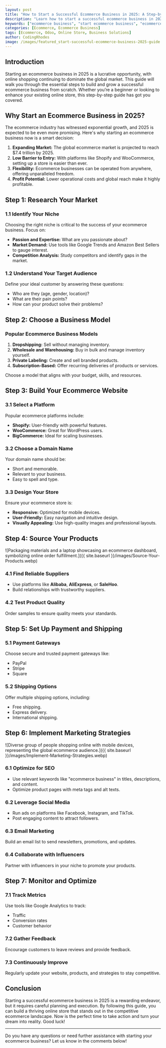 ```yaml
---
layout: post
title: "How to Start a Successful Ecommerce Business in 2025: A Step-by-Step Guide"
description: "Learn how to start a successful ecommerce business in 2025 with this comprehensive, easy-to-follow guide."
keywords: ["ecommerce business", "start ecommerce business", "ecommerce 2025"]
categories: [Ecommerce, Ecommerce Business]
tags: [Ecommerce, Odoo, Online Store, Business Solutions]
author: CodingRhodes
image: /images/featured_start-successful-ecommerce-business-2025-guide.webp
---
```


## Introduction
Starting an ecommerce business in 2025 is a lucrative opportunity, with online shopping continuing to dominate the global market. This guide will walk you through the essential steps to build and grow a successful ecommerce business from scratch. Whether you’re a beginner or looking to enhance your existing online store, this step-by-step guide has got you covered.

## Why Start an Ecommerce Business in 2025?
The ecommerce industry has witnessed exponential growth, and 2025 is expected to be even more promising. Here's why starting an ecommerce business now is a smart decision:

1. **Expanding Market:** The global ecommerce market is projected to reach $7.4 trillion by 2025.
2. **Low Barrier to Entry:** With platforms like Shopify and WooCommerce, setting up a store is easier than ever.
3. **Flexibility:** Ecommerce businesses can be operated from anywhere, offering unparalleled freedom.
4. **Profit Potential:** Lower operational costs and global reach make it highly profitable.

## Step 1: Research Your Market

### 1.1 Identify Your Niche
Choosing the right niche is critical to the success of your ecommerce business. Focus on:
- **Passion and Expertise:** What are you passionate about?
- **Market Demand:** Use tools like Google Trends and Amazon Best Sellers to gauge interest.
- **Competition Analysis:** Study competitors and identify gaps in the market.

### 1.2 Understand Your Target Audience
Define your ideal customer by answering these questions:
- Who are they (age, gender, location)?
- What are their pain points?
- How can your product solve their problems?

## Step 2: Choose a Business Model

### Popular Ecommerce Business Models
1. **Dropshipping:** Sell without managing inventory.
2. **Wholesale and Warehousing:** Buy in bulk and manage inventory yourself.
3. **Private Labeling:** Create and sell branded products.
4. **Subscription-Based:** Offer recurring deliveries of products or services.

Choose a model that aligns with your budget, skills, and resources.

## Step 3: Build Your Ecommerce Website

### 3.1 Select a Platform
Popular ecommerce platforms include:
- **Shopify:** User-friendly with powerful features.
- **WooCommerce:** Great for WordPress users.
- **BigCommerce:** Ideal for scaling businesses.

### 3.2 Choose a Domain Name
Your domain name should be:
- Short and memorable.
- Relevant to your business.
- Easy to spell and type.

### 3.3 Design Your Store
Ensure your ecommerce store is:
- **Responsive:** Optimized for mobile devices.
- **User-Friendly:** Easy navigation and intuitive design.
- **Visually Appealing:** Use high-quality images and professional layouts.

## Step 4: Source Your Products

![Packaging materials and a laptop showcasing an ecommerce dashboard, symbolizing online order fulfillment.]({{ site.baseurl }}/images/Source-Your-Products.webp)

### 4.1 Find Reliable Suppliers
- Use platforms like **Alibaba**, **AliExpress**, or **SaleHoo**.
- Build relationships with trustworthy suppliers.

### 4.2 Test Product Quality
Order samples to ensure quality meets your standards.

## Step 5: Set Up Payment and Shipping

### 5.1 Payment Gateways
Choose secure and trusted payment gateways like:
- PayPal
- Stripe
- Square

### 5.2 Shipping Options
Offer multiple shipping options, including:
- Free shipping.
- Express delivery.
- International shipping.

## Step 6: Implement Marketing Strategies

![Diverse group of people shopping online with mobile devices, representing the global ecommerce audience.]({{ site.baseurl }}/images/Implement-Marketing-Strategies.webp)

### 6.1 Optimize for SEO
- Use relevant keywords like "ecommerce business" in titles, descriptions, and content.
- Optimize product pages with meta tags and alt texts.

### 6.2 Leverage Social Media
- Run ads on platforms like Facebook, Instagram, and TikTok.
- Post engaging content to attract followers.

### 6.3 Email Marketing
Build an email list to send newsletters, promotions, and updates.

### 6.4 Collaborate with Influencers
Partner with influencers in your niche to promote your products.

## Step 7: Monitor and Optimize

### 7.1 Track Metrics
Use tools like Google Analytics to track:
- Traffic
- Conversion rates
- Customer behavior

### 7.2 Gather Feedback
Encourage customers to leave reviews and provide feedback.

### 7.3 Continuously Improve
Regularly update your website, products, and strategies to stay competitive.

## Conclusion
Starting a successful ecommerce business in 2025 is a rewarding endeavor, but it requires careful planning and execution. By following this guide, you can build a thriving online store that stands out in the competitive ecommerce landscape. Now is the perfect time to take action and turn your dream into reality. Good luck!

---

Do you have any questions or need further assistance with starting your ecommerce business? Let us know in the comments below!
